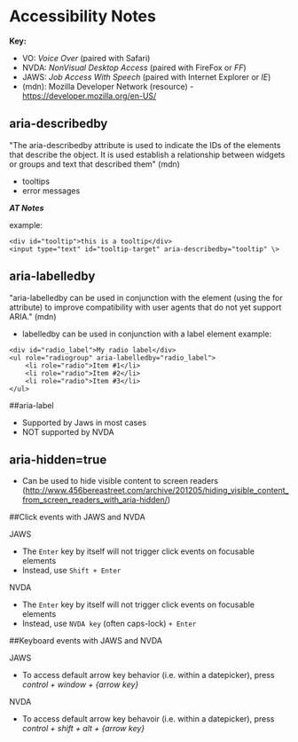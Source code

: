 Accessibility Notes
===================

**Key:**
- VO: _Voice Over_ (paired with Safari)
- NVDA: _NonVisual Desktop Access_ (paired with FireFox or _FF_)
- JAWS: _Job Access With Speech_ (paired with Internet Explorer or _IE_)
- (mdn): Mozilla Developer Network (resource) - https://developer.mozilla.org/en-US/


## aria-describedby

"The aria-describedby attribute is used to indicate the IDs of the elements that describe the object. It is used establish a relationship between widgets or groups and text that described them" (mdn)

- tooltips
- error messages

__*AT Notes*__

example:

```
<div id="tooltip">this is a tooltip</div>
<input type="text" id="tooltip-target" aria-describedby="tooltip" \>
```

## aria-labelledby

"aria-labelledby can be used in conjunction with the <label> element (using the for attribute) to improve compatibility with user agents that do not yet support ARIA." (mdn)

- labelledby can be used in conjunction with a label element
example:

```
<div id="radio_label">My radio label</div>
<ul role="radiogroup" aria-labelledby="radio_label">
    <li role="radio">Item #1</li>
    <li role="radio">Item #2</li>
    <li role="radio">Item #3</li>
</ul>
```

##aria-label

- Supported by Jaws in most cases
- NOT supported by NVDA

## aria-hidden=true

- Can be used to hide visible content to screen readers
(http://www.456bereastreet.com/archive/201205/hiding_visible_content_from_screen_readers_with_aria-hidden/)

##Click events with JAWS and NVDA

JAWS

- The `Enter` key by itself will not trigger click events on focusable elements
- Instead, use `Shift + Enter`

NVDA

- The `Enter` key by itself will not trigger click events on focusable elements
- Instead, use `NVDA key` (often caps-lock) `+ Enter`

##Keyboard events with JAWS and NVDA

JAWS

- To access default arrow key behavior (i.e. within a datepicker), press *control + window + {arrow key}*

NVDA
- To access default arrow key behavoir (i.e. within a datepicker), press *control + shift + alt + {arrow key}*
